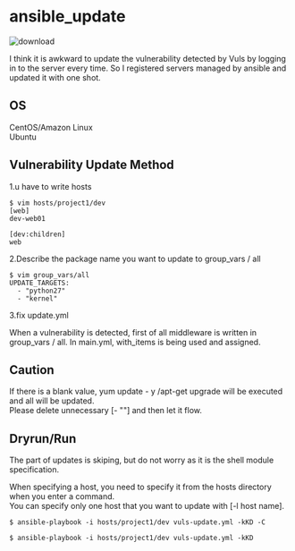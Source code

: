 # ansible_update

![download](https://user-images.githubusercontent.com/5633085/45217044-a1fc8e80-b2dd-11e8-9b97-4e2fce0932fc.jpg)


I think it is awkward to update the vulnerability detected by Vuls by logging in to the server every time. So I registered servers managed by ansible and updated it with one shot.


## OS

CentOS/Amazon Linux   
Ubuntu  

## Vulnerability Update Method

1.u have to write hosts 

```
$ vim hosts/project1/dev
[web]
dev-web01

[dev:children]
web

```

2.Describe the package name you want to update to group_vars / all   

```
$ vim group_vars/all
UPDATE_TARGETS:
  - "python27"
  - "kernel"

```

3.fix update.yml


When a vulnerability is detected, first of all middleware is written in group_vars / all. In main.yml, with_items is being used and assigned.

## Caution
If there is a blank value, yum update - y /apt-get upgrade will be executed and all will be updated.  
Please delete unnecessary [- ""] and then let it flow.  

## Dryrun/Run

The part of updates is skiping, but do not worry as it is the shell module specification.  

When specifying a host, you need to specify it from the hosts directory when you enter a command.  
You can specify only one host that you want to update with [-l host name].  

```
$ ansible-playbook -i hosts/project1/dev vuls-update.yml -kKD -C
```
```
$ ansible-playbook -i hosts/project1/dev vuls-update.yml -kKD 
```

